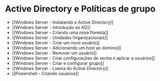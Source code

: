 # Active Directory e Políticas de grupo

- [[Windows Server - Instalando o Active Directory]]
- [[Windows Server - Introdução ao AD]]
- [[Windows Server - Criando uma nova floresta]]
- [[Windows Server - Unidades Organizacionais]]
- [[Windows Server - Criar um novo usuário]]
- [[Windows Server - Adicionando um host ao domínio]]
- [[Windows Server - Remover um usuário]]
- [[Windows Server - Criar configurações de senha e aplicar a usuários]]
- [[Windows Server - Criar e configurar grupo]]
- [[Windows Server - Lixeira do Active Directory]]
- [[Powershell - Criando usuários]]































